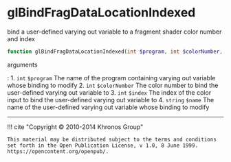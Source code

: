 # glBindFragDataLocationIndexed
bind a user-defined varying out variable to a fragment shader color number
and index

```php
function glBindFragDataLocationIndexed(int $program, int $colorNumber, int $index, string $name) : void
```



arguments

:    1. `int` `$program` The name of the program containing varying out variable
    whose binding to modify
    2. `int` `$colorNumber` The color number to bind the user-defined varying out
    variable to
    3. `int` `$index` The index of the color input to bind the user-defined
    varying out variable to
    4. `string` `$name` The name of the user-defined varying out variable whose
    binding to modify



---
     

!!! cite "Copyright © 2010-2014 Khronos Group"

    This material may be distributed subject to the terms and conditions set forth in the Open Publication License, v 1.0, 8 June 1999. https://opencontent.org/openpub/.